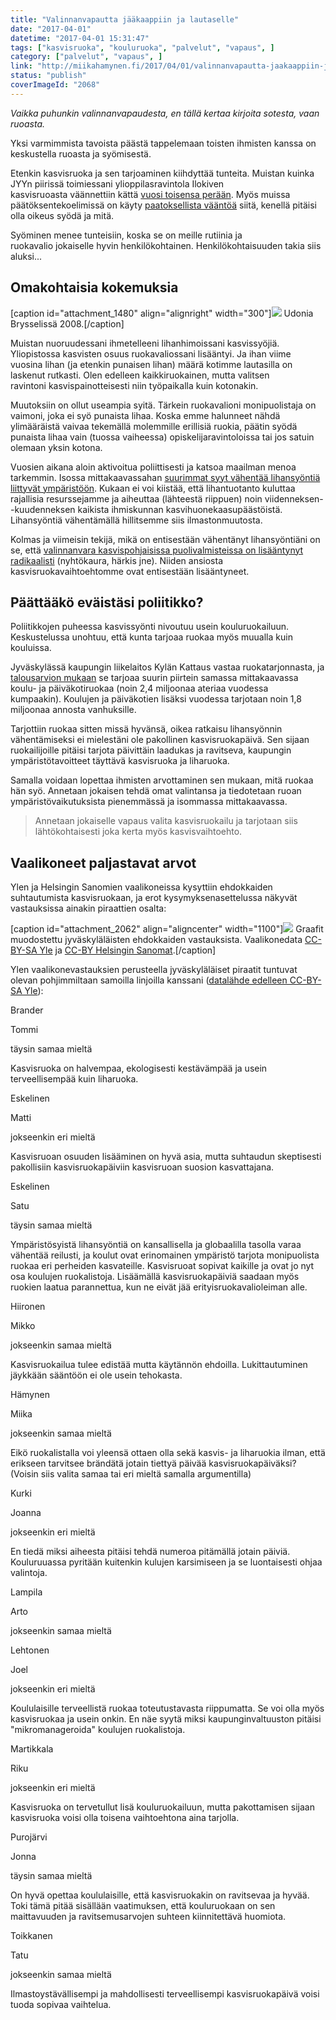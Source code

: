 ```yaml
---
title: "Valinnanvapautta jääkaappiin ja lautaselle"
date: "2017-04-01"
datetime: "2017-04-01 15:31:47"
tags: ["kasvisruoka", "kouluruoka", "palvelut", "vapaus", ]
category: ["palvelut", "vapaus", ]
link: "http://miikahamynen.fi/2017/04/01/valinnanvapautta-jaakaappiin-ja-lautaselle/"
status: "publish"
coverImageId: "2068"
---
```


_Vaikka puhunkin valinnanvapaudesta, en tällä kertaa kirjoita sotesta, vaan ruoasta._

Yksi varmimmista tavoista päästä tappelemaan toisten ihmisten kanssa on keskustella ruoasta ja syömisestä.

Etenkin kasvisruoka ja sen tarjoaminen kiihdyttää tunteita. Muistan kuinka JYYn piirissä toimiessani ylioppilasravintola Ilokiven kasvisruoasta väännettiin kättä [vuosi toisensa perään](https://www.jylkkari.fi/2010/03/jollei-maistu-ala-syo/). Myös muissa päätöksentekoelimissä on käyty [paatoksellista vääntöä](https://www.youtube.com/watch?v=3i4EVfLtIu8) siitä, kenellä pitäisi olla oikeus syödä ja mitä.

Syöminen menee tunteisiin, koska se on meille rutiinia ja ruokavalio jokaiselle hyvin henkilökohtainen. Henkilökohtaisuuden takia siis aluksi...

## Omakohtaisia kokemuksia

\[caption id="attachment\_1480" align="alignright" width="300"\][![](/uploads/2008/10/IMG_0067.jpg)](/uploads/2008/10/IMG_0067.jpg) Udonia Brysselissä 2008.\[/caption\]

Muistan nuoruudessani ihmetelleeni lihanhimoissani kasvissyöjiä. Yliopistossa kasvisten osuus ruokavaliossani lisääntyi. Ja ihan viime vuosina lihan (ja etenkin punaisen lihan) määrä kotimme lautasilla on laskenut rutkasti. Olen edelleen kaikkiruokainen, mutta valitsen ravintoni kasvispainotteisesti niin työpaikalla kuin kotonakin.

Muutoksiin on ollut useampia syitä. Tärkein ruokavalioni monipuolistaja on vaimoni, joka ei syö punaista lihaa. Koska emme halunneet nähdä ylimääräistä vaivaa tekemällä molemmille erillisiä ruokia, päätin syödä punaista lihaa vain (tuossa vaiheessa) opiskelijaravintoloissa tai jos satuin olemaan yksin kotona.

Vuosien aikana aloin aktivoitua poliittisesti ja katsoa maailman menoa tarkemmin. Isossa mittakaavassahan [suurimmat syyt vähentää lihansyöntiä liittyvät ympäristöön](https://ilmasto-opas.fi/fi/ilmastonmuutos/hillinta/-/artikkeli/ab196e68-c632-4bef-86f3-18b5ce91d655/ilmastomyotainen-ruoka.html). Kukaan ei voi kiistää, että lihantuotanto kuluttaa rajallisia resurssejamme ja aiheuttaa (lähteestä riippuen) noin viidenneksen--kuudenneksen kaikista ihmiskunnan kasvihuonekaasupäästöistä. Lihansyöntiä vähentämällä hillitsemme siis ilmastonmuutosta.

Kolmas ja viimeisin tekijä, mikä on entisestään vähentänyt lihansyöntiäni on se, että [valinnanvara kasvispohjaisissa puolivalmisteissa on lisääntynyt radikaalisti](http://yle.fi/uutiset/3-9476421) (nyhtökaura, härkis jne). Niiden ansiosta kasvisruokavaihtoehtomme ovat entisestään lisääntyneet.

## Päättääkö eväistäsi poliitikko?

Poliitikkojen puheessa kasvissyönti nivoutuu usein kouluruokailuun. Keskustelussa unohtuu, että kunta tarjoaa ruokaa myös muualla kuin kouluissa.

Jyväskylässä kaupungin liikelaitos Kylän Kattaus vastaa ruokatarjonnasta, ja [talousarvion mukaan](http://www.jkl.fi/info/talous/ta-2017/final/liikelaitokset/kattaus) se tarjoaa suurin piirtein samassa mittakaavassa koulu- ja päiväkotiruokaa (noin 2,4 miljoonaa ateriaa vuodessa kumpaakin). Koulujen ja päiväkotien lisäksi vuodessa tarjotaan noin 1,8 miljoonaa annosta vanhuksille.

Tarjottiin ruokaa sitten missä hyvänsä, oikea ratkaisu lihansyönnin vähentämiseksi ei mielestäni ole pakollinen kasvisruokapäivä. Sen sijaan ruokailijoille pitäisi tarjota päivittäin laadukas ja ravitseva, kaupungin ympäristötavoitteet täyttävä kasvisruoka ja liharuoka.

Samalla voidaan lopettaa ihmisten arvottaminen sen mukaan, mitä ruokaa hän syö. Annetaan jokaisen tehdä omat valintansa ja tiedotetaan ruoan ympäristövaikutuksista pienemmässä ja isommassa mittakaavassa.

> Annetaan jokaiselle vapaus valita kasvisruokailu ja tarjotaan siis lähtökohtaisesti joka kerta myös kasvisvaihtoehto.

## Vaalikoneet paljastavat arvot

Ylen ja Helsingin Sanomien vaalikoneissa kysyttiin ehdokkaiden suhtautumista kasvisruokaan, ja erot kysymyksenasettelussa näkyvät vastauksissa ainakin piraattien osalta:

\[caption id="attachment\_2062" align="aligncenter" width="1100"\][![](/uploads/2017/04/kasvisruoka.png)](/uploads/2017/04/kasvisruoka.png) Graafit muodostettu jyväskyläläisten ehdokkaiden vastauksista. Vaalikonedata [CC-BY-SA Yle](http://yle.fi/uutiset/3-9526290) ja [CC-BY Helsingin Sanomat](https://github.com/HS-Datadesk/avoindata/tree/master/vaalikoneet/kuntavaalit2017).\[/caption\]

Ylen vaalikonevastauksien perusteella jyväskyläläiset piraatit tuntuvat olevan pohjimmiltaan samoilla linjoilla kanssani ([datalähde edelleen CC-BY-SA Yle](http://yle.fi/uutiset/3-9526290)):

Brander

Tommi

täysin samaa mieltä

Kasvisruoka on halvempaa, ekologisesti kestävämpää ja usein terveellisempää kuin liharuoka.

Eskelinen

Matti

jokseenkin eri mieltä

Kasvisruoan osuuden lisääminen on hyvä asia, mutta suhtaudun skeptisesti pakollisiin kasvisruokapäiviin kasvisruoan suosion kasvattajana.

Eskelinen

Satu

täysin samaa mieltä

Ympäristösyistä lihansyöntiä on kansallisella ja globaalilla tasolla varaa vähentää reilusti, ja koulut ovat erinomainen ympäristö tarjota monipuolista ruokaa eri perheiden kasvateille. Kasvisruoat sopivat kaikille ja ovat jo nyt osa koulujen ruokalistoja. Lisäämällä kasvisruokapäiviä saadaan myös ruokien laatua parannettua, kun ne eivät jää erityisruokavalioleiman alle.

Hiironen

Mikko

jokseenkin samaa mieltä

Kasvisruokailua tulee edistää mutta käytännön ehdoilla. Lukittautuminen jäykkään sääntöön ei ole usein tehokasta.

Hämynen

Miika

jokseenkin samaa mieltä

Eikö ruokalistalla voi yleensä ottaen olla sekä kasvis- ja liharuokia ilman, että erikseen tarvitsee brändätä jotain tiettyä päivää kasvisruokapäiväksi? (Voisin siis valita samaa tai eri mieltä samalla argumentilla)

Kurki

Joanna

jokseenkin eri mieltä

En tiedä miksi aiheesta pitäisi tehdä numeroa pitämällä jotain päiviä. Kouluruuassa pyritään kuitenkin kulujen karsimiseen ja se luontaisesti ohjaa valintoja.

Lampila

Arto

jokseenkin samaa mieltä

Lehtonen

Joel

jokseenkin eri mieltä

Koululaisille terveellistä ruokaa toteutustavasta riippumatta. Se voi olla myös kasvisruokaa ja usein onkin. En näe syytä miksi kaupunginvaltuuston pitäisi "mikromanageroida" koulujen ruokalistoja.

Martikkala

Riku

jokseenkin eri mieltä

Kasvisruoka on tervetullut lisä kouluruokailuun, mutta pakottamisen sijaan kasvisruoka voisi olla toisena vaihtoehtona aina tarjolla.

Purojärvi

Jonna

täysin samaa mieltä

On hyvä opettaa koululaisille, että kasvisruokakin on ravitsevaa ja hyvää. Toki tämä pitää sisällään vaatimuksen, että kouluruokaan on sen maittavuuden ja ravitsemusarvojen suhteen kiinnitettävä huomiota.

Toikkanen

Tatu

jokseenkin samaa mieltä

Ilmastoystävällisempi ja mahdollisesti terveellisempi kasvisruokapäivä voisi tuoda sopivaa vaihtelua.

